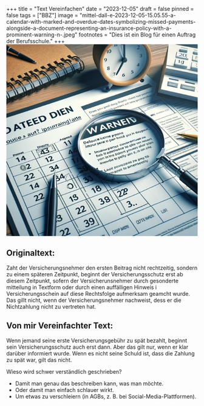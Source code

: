 +++
title = "Text Vereinfachen"
date = "2023-12-05"
draft = false
pinned = false
tags = ["BBZ"]
image = "mittel-dall-e-2023-12-05-15.05.55-a-calendar-with-marked-and-overdue-dates-symbolizing-missed-payments-alongside-a-document-representing-an-insurance-policy-with-a-prominent-warning-n-.jpeg"
footnotes = "Dies ist ein Blog für einen Auftrag der Berufsschule."
+++
![](mittel-dall-e-2023-12-05-15.05.55-a-calendar-with-marked-and-overdue-dates-symbolizing-missed-payments-alongside-a-document-representing-an-insurance-policy-with-a-prominent-warning-n-.jpeg)

## Originaltext:

Zaht der Versicherungsnehmer den ersten Beitrag nicht rechtzeitig, sondern zu einem späteren Zeitpunkt, beginnt der Versicherungsschutz erst ab diesem Zeitpunkt, sofern der Versicherunsnehmer durch gesonderte mitteilung in Textform oder durch einen auffälligen Hinweis i Versicherungsschein auf diese Rechtsfolge aufmerksam geamcht wurde. Das gillt nicht, wenn der Versicherungsnehmer nachweist, dess er die Nichtzahlung nicht zu vertreten hat.

## Von mir Vereinfachter Text:

Wenn jemand seine erste Versicherungsgebühr zu spät bezahlt, beginnt sein Versicherungsschutz auch erst dann. Aber das gilt nur, wenn er klar darüber informiert wurde. Wenn es nicht seine Schuld ist, dass die Zahlung zu spät war, gilt das nicht.



Wieso wird schwer verständlich geschrieben?

* Damit man genau das beschreiben kann, was man möchte.
* Oder damit man einfach schlauer wirkt.
* Um etwas zu verschleiern (in AGBs, z. B. bei Social-Media-Plattformen).